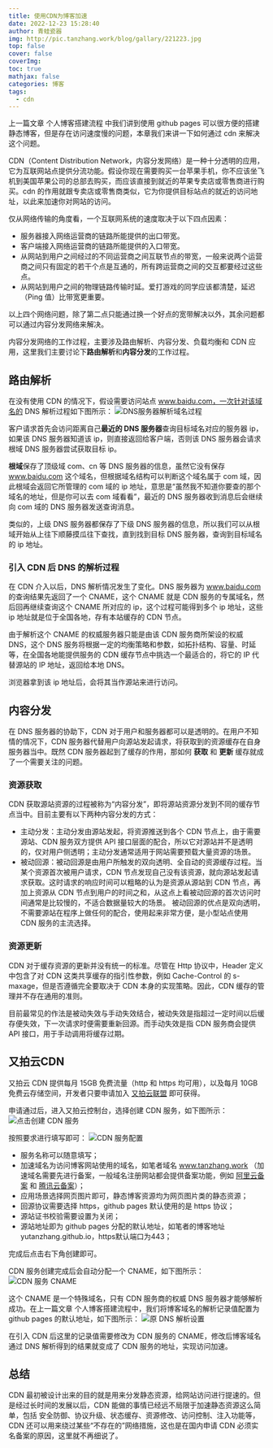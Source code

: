 ```yaml
---
title: 使用CDN为博客加速
date: 2022-12-23 15:28:40
author: 青蛙瓷器
img: http://pic.tanzhang.work/blog/gallary/221223.jpg
top: false
cover: false
coverImg: 
toc: true
mathjax: false
categories: 博客
tags:
  - cdn
---
```

上一篇文章 个人博客搭建流程 中我们讲到使用 github pages 可以很方便的搭建静态博客，但是存在访问速度慢的问题，本章我们来讲一下如何通过 cdn 来解决这个问题。

CDN（Content Distribution Network，内容分发网络）是一种十分透明的应用，它为互联网站点提供分流功能。假设你现在需要购买一台苹果手机，你不应该坐飞机到美国苹果公司的总部去购买，而应该直接到就近的苹果专卖店或零售商进行购买。cdn 的作用就跟专卖店或零售商类似，它为你提供目标站点的就近的访问地址，以此来加速你对网站的访问。

仅从网络传输的角度看，一个互联网系统的速度取决于以下四点因素：

- 服务器接入网络运营商的链路所能提供的出口带宽。
- 客户端接入网络运营商的链路所能提供的入口带宽。
- 从网站到用户之间经过的不同运营商之间互联节点的带宽，一般来说两个运营商之间只有固定的若干个点是互通的，所有跨运营商之间的交互都要经过这些点。
- 从网站到用户之间的物理链路传输时延。爱打游戏的同学应该都清楚，延迟（Ping 值）比带宽更重要。

以上四个网络问题，除了第二点只能通过换一个好点的宽带解决以外，其余问题都可以通过内容分发网络来解决。

内容分发网络的工作过程，主要涉及路由解析、内容分发、负载均衡和 CDN 应用，这里我们主要讨论下**路由解析**和**内容分发**的工作过程。

## 路由解析

在没有使用 CDN 的情况下，假设需要访问站点 www.baidu.com，一次针对该域名的 DNS 解析过程如下图所示：
![DNS服务器解析域名过程](http://pic.tanzhang.work/blog/20221223181046.png)

客户请求首先会访问距离自己**最近的 DNS 服务器**查询目标域名对应的服务器 ip，如果该 DNS 服务器知道该 ip，则直接返回给客户端，否则该 DNS 服务器会请求根域 DNS 服务器尝试获取目标 ip。

**根域**保存了顶级域 com、cn 等 DNS 服务器的信息，虽然它没有保存 www.baidu.com 这个域名，但根据域名结构可以判断这个域名属于 com 域，因此根域会返回它所管理的 com 域的 ip 地址，意思是“虽然我不知道你要查的那个域名的地址，但是你可以去 com 域看看”，最近的 DNS 服务器收到消息后会继续向 com 域的 DNS 服务器发送查询消息。

类似的，上级 DNS 服务器都保存了下级 DNS 服务器的信息，所以我们可以从根域开始从上往下顺藤摸瓜往下查找，直到找到目标 DNS 服务器，查询到目标域名的 ip 地址。

### 引入 CDN 后 DNS 的解析过程

在 CDN 介入以后，DNS 解析情况发生了变化。DNS 服务器为 www.baidu.com 的查询结果先返回了一个 CNAME，这个 CNAME 就是 CDN 服务的专属域名，然后回再继续查询这个 CNAME 所对应的 ip，这个过程可能得到多个 ip 地址，这些 ip 地址就是位于全国各地，存有本站缓存的 CDN 节点。

由于解析这个 CNAME 的权威服务器只能是由该 CDN 服务商所架设的权威 DNS，这个 DNS 服务将根据一定的均衡策略和参数，如拓扑结构、容量、时延等，在全国各地能提供服务的 CDN 缓存节点中挑选一个最适合的，将它的 IP 代替源站的 IP 地址，返回给本地 DNS。

浏览器拿到该 ip 地址后，会将其当作源站来进行访问。

## 内容分发

在 DNS 服务器的协助下，CDN 对于用户和服务器都可以是透明的。在用户不知情的情况下，CDN 服务器代替用户向源站发起请求，将获取到的资源缓存在自身服务器当中。既然 CDN 服务器起到了缓存的作用，那如何 **获取** 和 **更新** 缓存就成了一个需要关注的问题。

### 资源获取

CDN 获取源站资源的过程被称为“内容分发”，即将源站资源分发到不同的缓存节点当中。目前主要有以下两种内容分发的方式：

- 主动分发：主动分发由源站发起，将资源推送到各个 CDN 节点上，由于需要源站、CDN 服务双方提供 API 接口层面的配合，所以它对源站并不是透明的，仅对用户侧透明；主动分发通常适用于网站需要预载大量资源的场景。
- 被动回源：被动回源是由用户所触发的双向透明、全自动的资源缓存过程。当某个资源首次被用户请求，CDN 节点发现自己没有该资源，就向源站发起请求获取。这时请求的响应时间可以粗略的认为是资源从源站到 CDN 节点，再加上资源从 CDN 节点到用户的时间之和，从这点上看被动回源的首次访问时间通常是比较慢的，不适合数据量较大的场景。
  被动回源的优点是双向透明，不需要源站在程序上做任何的配合，使用起来非常方便，是小型站点使用 CDN 服务的主流选择。

### 资源更新

CDN 对于缓存资源的更新并没有统一的标准。尽管在 Http 协议中，Header 定义中包含了对 CDN 这类共享缓存的指引性参数，例如 Cache-Control 的 s-maxage，但是否遵循完全要取决于 CDN 本身的实现策略。因此，CDN 缓存的管理并不存在通用的准则。

目前最常见的作法是被动失效与手动失效结合，被动失效是指超过一定时间以后缓存便失效，下一次请求时便需要重新回源。而手动失效是指 CDN 服务商会提供 API 接口，用于手动调用将缓存过期。

## 又拍云CDN

又拍云 CDN 提供每月 15GB 免费流量（http 和 https 均可用），以及每月 10GB 免费云存储空间，开发者只要申请加入 [又拍云联盟](https://www.upyun.com/league) 即可获得。

申请通过后，进入又拍云控制台，选择创建 CDN 服务，如下图所示：
![点击创建 CDN 服务](http://pic.tanzhang.work/blog/20221224170222.png)

按照要求进行填写即可：
![CDN 服务配置](http://pic.tanzhang.work/blog/20221224171030.png)

- 服务名称可以随意填写；
- 加速域名为访问博客网站使用的域名，如笔者域名 www.tanzhang.work （加速域名需要先进行备案，一般域名注册网站都会提供备案功能，例如 [阿里云备案](https://beian.aliyun.com/?spm=5176.23076750.J_3207526240.11.56a11abewdhsVw) 和 [腾讯云备案](https://cloud.tencent.com/product/ba)）；
- 应用场景选择网页图片即可，静态博客资源均为网页图片类的静态资源；
- 回源协议需要选择 https，github pages 默认使用的是 https 协议；
- 源站证书校验需要设置为关闭；
- 源站地址即为 github pages 分配的默认地址，如笔者的博客地址 yutanzhang.github.io，https默认端口为443；

完成后点击右下角创建即可。

CDN 服务创建完成后会自动分配一个 CNAME，如下图所示：
![CDN 服务 CNAME](http://pic.tanzhang.work/blog/20221224172559.png)

这个 CNAME 是一个特殊域名，只有 CDN 服务商的权威 DNS 服务器才能够解析成功。在上一篇文章 个人博客搭建流程中，我们将博客域名的解析记录值配置为 github pages 的默认地址，如下图所示：
![原 DNS 解析设置](http://pic.tanzhang.work/blog/20221221144804.png)

在引入 CDN 后这里的记录值需要修改为 CDN 服务的 CNAME，修改后博客域名通过 DNS 解析得到的结果就变成了 CDN 服务的地址，实现访问加速。

## 总结

CDN 最初被设计出来的目的就是用来分发静态资源，给网站访问进行提速的。但是经过长时间的发展以后，CDN 能做的事情已经远不局限于加速静态资源这么简单，包括 安全防御、协议升级、状态缓存、资源修改、访问控制、注入功能等，CDN 还可以用来绕过某些“不存在的”网络措施，这也是在国内申请 CDN 必须实名备案的原因，这里就不再细说了。
